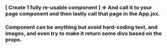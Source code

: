 ### [ Create 1 fully re-usable component ] => And call it to your page component and then lastly call that page in the App.jsx.

### Component can be anything but avoid hard-coding text, and images, and even try to make it return some divs based on the props.
